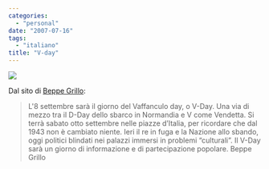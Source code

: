 ```yaml
---
categories:
  - "personal"
date: "2007-07-16"
tags:
  - "italiano"
title: "V-day"
---
```


![][1]

Dal sito di [Beppe Grillo][2]: 

> L'8 settembre sarà il giorno del Vaffanculo day, o V-Day. Una via di mezzo
> tra il D-Day dello sbarco in Normandia e V come Vendetta. Si terrà sabato
> otto settembre nelle piazze d’Italia, per ricordare che dal 1943 non è
> cambiato niente. Ieri il re in fuga e la Nazione allo sbando, oggi politici
> blindati nei palazzi immersi in problemi “culturali”. Il V-Day sarà un giorno
> di informazione e di partecipazione popolare. Beppe Grillo

   [1]: http://www.beppegrillo.it/vaffanculoday/immagini/banner_vday.gif
   [2]: http://www.beppegrillo.it/vaffanculoday/
